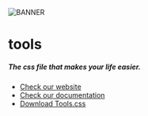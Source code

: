 ![BANNER](https://i.ibb.co/fSRkFYY/banner.png)

# tools
##### The css file that makes your life easier.
+ [Check our website](https://tools-css.com)
+ [Check our documentation](https://tools-css.com/doc.html)
+ [Download Tools.css](https://tools-css.com/download.html)

